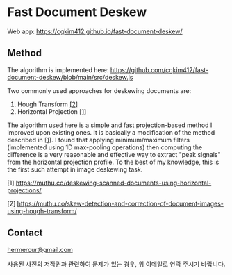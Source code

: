 # Fast Document Deskew
Web app: https://cgkim412.github.io/fast-document-deskew/

## Method

The algorithm is implemented here: https://github.com/cgkim412/fast-document-deskew/blob/main/src/deskew.js

Two commonly used approaches for deskewing documents are:
1. Hough Transform [[2]](https://muthu.co/skew-detection-and-correction-of-document-images-using-hough-transform/)
2. Horizontal Projection [[1]](https://muthu.co/deskewing-scanned-documents-using-horizontal-projections/)

The algorithm used here is a simple and fast projection-based method I improved upon existing ones. It is basically a modification of the method described in [[1]](https://muthu.co/deskewing-scanned-documents-using-horizontal-projections/). I found that applying minimum/maximum filters (implemented using 1D max-pooling operations) then computing the difference is a very reasonable and effective way to extract "peak signals" from the horizontal projection profile. To the best of my knowledge, this is the first such attempt in image deskewing task.


[1] https://muthu.co/deskewing-scanned-documents-using-horizontal-projections/

[2] https://muthu.co/skew-detection-and-correction-of-document-images-using-hough-transform/


## Contact

hermercur@gmail.com

사용된 사진의 저작권과 관련하여 문제가 있는 경우, 위 이메일로 연락 주시기 바랍니다.
